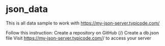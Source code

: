 # json_data
This is all data sample to work with https://my-json-server.typicode.com/

Follow this instruction:
    Create a repository on GitHub (<your-username>/<your-repo>)
    Create a db.json file
    Visit https://my-json-server.typicode.com/<your-username>/<your-repo> to access your server
